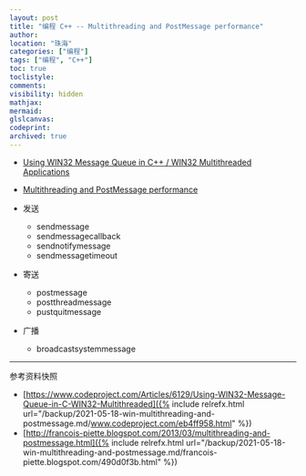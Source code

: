 ```yaml
---
layout: post
title: "编程 C++ -- Multithreading and PostMessage performance"
author:
location: "珠海"
categories: ["编程"]
tags: ["编程", "C++"]
toc: true
toclistyle:
comments:
visibility: hidden
mathjax:
mermaid:
glslcanvas:
codeprint:
archived: true
---
```


* [Using WIN32 Message Queue in C++ / WIN32 Multithreaded Applications](https://www.codeproject.com/Articles/6129/Using-WIN32-Message-Queue-in-C-WIN32-Multithreaded)
* [Multithreading and PostMessage performance](http://francois-piette.blogspot.com/2013/03/multithreading-and-postmessage.html)

* 发送
    * sendmessage
    * sendmessagecallback
    * sendnotifymessage
    * sendmessagetimeout
* 寄送
    * postmessage
    * postthreadmessage
    * pustquitmessage
* 广播
    * broadcastsystemmessage



<hr class='reviewline'/>
<p class='reviewtip'><script type='text/javascript' src='{% include relref.html url="/assets/reviewjs/blogs/2021-05-18-win-multithreading-and-postmessage.md.js" %}'></script></p>
<font class='ref_snapshot'>参考资料快照</font>

- [https://www.codeproject.com/Articles/6129/Using-WIN32-Message-Queue-in-C-WIN32-Multithreaded]({% include relrefx.html url="/backup/2021-05-18-win-multithreading-and-postmessage.md/www.codeproject.com/eb4ff958.html" %})
- [http://francois-piette.blogspot.com/2013/03/multithreading-and-postmessage.html]({% include relrefx.html url="/backup/2021-05-18-win-multithreading-and-postmessage.md/francois-piette.blogspot.com/490d0f3b.html" %})
